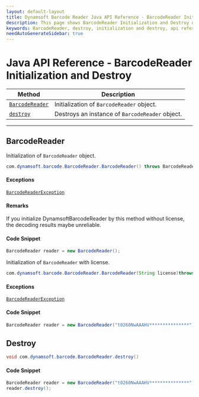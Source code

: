```yaml
---
layout: default-layout
title: Dynamsoft Barcode Reader Java API Reference - BarcodeReader Initialization and Destroy
description: This page shows BarcodeReader Initialization and Destroy of Dynamsoft Barcode Reader for Java SDK API Reference.
keywords: BarcodeReader, destroy, initialization and destroy, api reference, java
needAutoGenerateSidebar: true
---
```


# Java API Reference - BarcodeReader Initialization and Destroy

  | Method               | Description |
  |----------------------|-------------|
  | [`BarcodeReader`](#barcodereader) | Initialization of `BarcodeReader` object.|
  | [`destroy`](#destroy) | Destroys an instance of `BarcodeReader` object.|

---





## BarcodeReader

Initialization of `BarcodeReader` object.

```java
com.dynamsoft.barcode.BarcodeReader.BarcodeReader() throws BarcodeReaderException
```

#### Exceptions
[`BarcodeReaderException`](../class/BarcodeReaderException.md)


#### Remarks
If you initialize DynamsoftBarcodeReader by this method without license, the decoding results maybe unreliable.


#### Code Snippet
```java
BarcodeReader reader = new BarcodeReader();
```



Initialization of `BarcodeReader` with license.

```java
com.dynamsoft.barcode.BarcodeReader.BarcodeReader(String license)throws BarcodeReaderException
```

#### Exceptions
[`BarcodeReaderException`](../class/BarcodeReaderException.md)


#### Code Snippet
```java
BarcodeReader reader = new BarcodeReader("t0260NwAAAHV***************");
```




## Destroy

```java
void com.dynamsoft.barcode.BarcodeReader.destroy()	
```


#### Code Snippet
```java
BarcodeReader reader = new BarcodeReader("t0260NwAAAHV***************");
reader.destroy();
```

